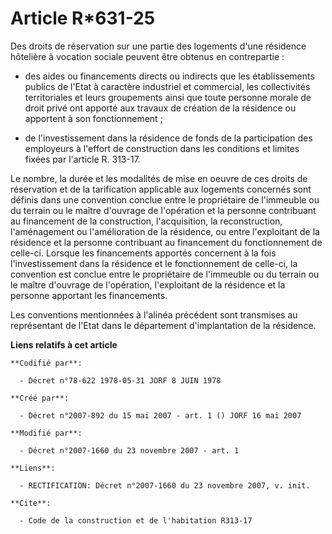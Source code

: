 # Article R*631-25

Des droits de réservation sur une partie des logements d'une résidence hôtelière à vocation sociale peuvent être obtenus en
contrepartie :

- des aides ou financements directs ou indirects que les établissements publics de l'Etat à caractère industriel et
commercial, les collectivités territoriales et leurs groupements ainsi que toute personne morale de droit privé ont apporté
aux travaux de création de la résidence ou apportent à son fonctionnement ;

- de l'investissement dans la résidence de fonds de la participation des employeurs à l'effort de construction dans les
conditions et limites fixées par l'article R. 313-17.

Le nombre, la durée et les modalités de mise en oeuvre de ces droits de réservation et de la tarification applicable aux
logements concernés sont définis dans une convention conclue entre le propriétaire de l'immeuble ou du terrain ou le maître
d'ouvrage de l'opération et la personne contribuant au financement de la construction, l'acquisition, la reconstruction,
l'aménagement ou l'amélioration de la résidence, ou entre l'exploitant de la résidence et la personne contribuant au
financement du fonctionnement de celle-ci. Lorsque les financements apportés concernent à la fois l'investissement dans la
résidence et le fonctionnement de celle-ci, la convention est conclue entre le propriétaire de l'immeuble ou du terrain ou le
maître d'ouvrage de l'opération, l'exploitant de la résidence et la personne apportant les financements.

Les conventions mentionnées à l'alinéa précédent sont transmises au représentant de l'Etat dans le département d'implantation
de la résidence.

**Liens relatifs à cet article**

	**Codifié par**:

	  - Décret n°78-622 1978-05-31 JORF 8 JUIN 1978

	**Créé par**:

	  - Décret n°2007-892 du 15 mai 2007 - art. 1 () JORF 16 mai 2007

	**Modifié par**:

	  - Décret n°2007-1660 du 23 novembre 2007 - art. 1

	**Liens**:

	  - RECTIFICATION: Décret n°2007-1660 du 23 novembre 2007, v. init.

	**Cite**:

	  - Code de la construction et de l'habitation R313-17
